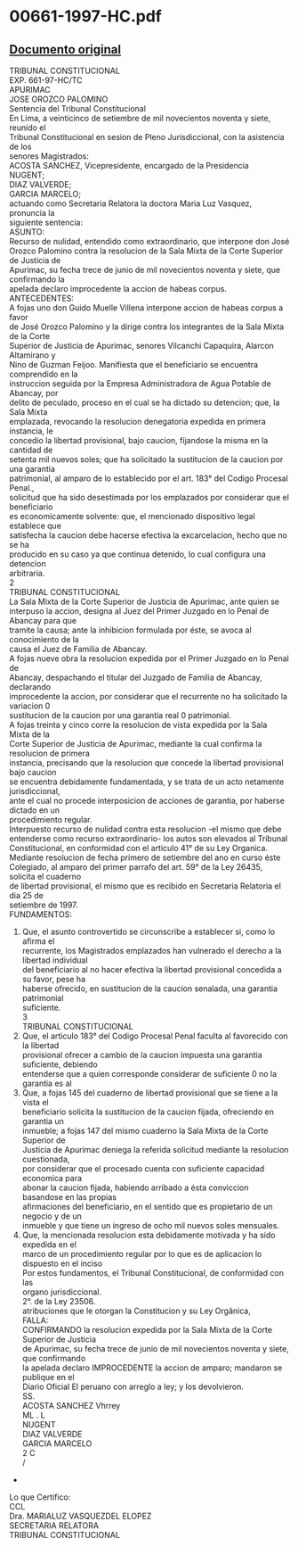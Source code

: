 
00661-1997-HC.pdf
=================
  
[Documento original](https://tc.gob.pe/jurisprudencia/1997/00661-1997-HC.pdf)  
---  
TRIBUNAL CONSTITUCIONAL  
EXP. 661-97-HC/TC  
APURIMAC  
JOSE OROZCO PALOMINO  
Sentencia del Tribunal Constitucional  
En Lima, a veinticinco de setiembre de mil novecientos noventa y siete, reunido el  
Tribunal Constitucional en sesion de Pleno Jurisdiccional, con la asistencia de los  
senores Magistrados:  
ACOSTA SANCHEZ, Vicepresidente, encargado de la Presidencia  
NUGENT;  
DIAZ VALVERDE;  
GARCIA MARCELO;  
actuando como Secretaria Relatora la doctora Maria Luz Vasquez, pronuncia la  
siguiente sentencia:  
ASUNTO:  
Recurso de nulidad, entendido como extraordinario, que interpone don José  
Orozco Palomino contra la resolucion de la Sala Mixta de la Corte Superior de Justicia de  
Apurimac, su fecha trece de junio de mil novecientos noventa y siete, que confirmando la  
apelada declaro improcedente la accion de habeas corpus.  
ANTECEDENTES:  
A fojas uno don Guido Muelle Villena interpone accion de habeas corpus a favor  
de José Orozco Palomino y la dirige contra los integrantes de la Sala Mixta de la Corte  
Superior de Justicia de Apurimac, senores Vilcanchi Capaquira, Alarcon Altamirano y  
Nino de Guzman Feijoo. Manifiesta que el beneficiario se encuentra comprendido en la  
instruccion seguida por la Empresa Administradora de Agua Potable de Abancay, por  
delito de peculado, proceso en el cual se ha dictado su detencion; que, la Sala Mixta  
emplazada, revocando la resolucion denegatoria expedida en primera instancia, le  
concedio la libertad provisional, bajo caucion, fijandose la misma en la cantidad de  
setenta mil nuevos soles; que ha solicitado la sustitucion de la caucion por una garantia  
patrimonial, al amparo de lo establecido por el art. 183° del Codigo Procesal Penal.,  
solicitud que ha sido desestimada por los emplazados por considerar que el beneficiario  
es economicamente solvente: que, el mencionado dispositivo legal establece que  
satisfecha la caucion debe hacerse efectiva la excarcelacion, hecho que no se ha  
producido en su caso ya que continua detenido, lo cual configura una detencion  
arbitraria.  
2  
TRIBUNAL CONSTITUCIONAL  
La Sala Mixta de la Corte Superior de Justicia de Apurimac, ante quien se  
interpuso la accion, designa al Juez del Primer Juzgado en lo Penal de Abancay para que  
tramite la causa; ante la inhibicion formulada por éste, se avoca al conocimiento de la  
causa el Juez de Familia de Abancay.  
A fojas nueve obra la resolucion expedida por el Primer Juzgado en lo Penal de  
Abancay, despachando el titular del Juzgado de Familia de Abancay, declarando  
improcedente la accion, por considerar que el recurrente no ha solicitado la variacion 0  
sustitucion de la caucion por una garantia real 0 patrimonial.  
A fojas treinta y cinco corre la resolucion de vista expedida por la Sala Mixta de la  
Corte Superior de Justicia de Apurimac, mediante la cual confirma la resolucion de primera  
instancia, precisando que la resolucion que concede la libertad provisional bajo caucion  
se encuentra debidamente fundamentada, y se trata de un acto netamente jurisdiccional,  
ante el cual no procede interposicion de acciones de garantia, por haberse dictado en un  
procedimiento regular.  
Interpuesto recurso de nulidad contra esta resolucion -el mismo que debe  
entenderse como recurso extraordinario- los autos son elevados al Tribunal  
Constitucional, en conformidad con el articulo 41° de su Ley Organica.  
Mediante resolucion de fecha primero de setiembre del ano en curso éste  
Colegiado, al amparo del primer parrafo del art. 59° de la Ley 26435, solicita el cuaderno  
de libertad provisional, el mismo que es recibido en Secretaria Relatoria el dia 25 de  
setiembre de 1997.  
FUNDAMENTOS:  
1. Que, el asunto controvertido se circunscribe a establecer si, como lo afirma el  
recurrente, los Magistrados emplazados han vulnerado el derecho a la libertad individual  
del beneficiario al no hacer efectiva la libertad provisional concedida a su favor, pese ha  
haberse ofrecido, en sustitucion de la caucion senalada, una garantia patrimonial  
suficiente.  
3  
TRIBUNAL CONSTITUCIONAL  
2. Que, el articulo 183° del Codigo Procesal Penal faculta al favorecido con la libertad  
provisional ofrecer a cambio de la caucion impuesta una garantia suficiente, debiendo  
entenderse que a quien corresponde considerar de suficiente 0 no la garantia es al  
3. Que, a fojas 145 del cuaderno de libertad provisional que se tiene a la vista el  
beneficiario solicita la sustitucion de la caucion fijada, ofreciendo en garantia un  
inmueble; a fojas 147 del mismo cuaderno la Sala Mixta de la Corte Superior de  
Justicia de Apurimac deniega la referida solicitud mediante la resolucion cuestionada,  
por considerar que el procesado cuenta con suficiente capacidad economica para  
abonar la caucion fijada, habiendo arribado a ésta conviccion basandose en las propias  
afirmaciones del beneficiario, en el sentido que es propietario de un negocio y de un  
inmueble y que tiene un ingreso de ocho mil nuevos soles mensuales.  
4. Que, la mencionada resolucion esta debidamente motivada y ha sido expedida en el  
marco de un procedimiento regular por lo que es de aplicacion lo dispuesto en el inciso  
Por estos fundamentos, el Tribunal Constitucional, de conformidad con las  
organo jurisdiccional.  
2°. de la Ley 23506.  
atribuciones que le otorgan la Constitucion y su Ley Orgânica,  
FALLA:  
CONFIRMANDO la resolucion expedida por la Sala Mixta de la Corte Superior de Justicia  
de Apurimac, su fecha trece de junio de mil novecientos noventa y siete, que confirmando  
la apelada declaro IMPROCEDENTE la accion de amparo; mandaron se publique en el  
Diario Oficial El peruano con arreglo a ley; y los devolvieron.  
SS.  
ACOSTA SANCHEZ Vhrrey  
ML . L  
NUGENT  
DIAZ VALVERDE  
GARCIA MARCELO  
2  C  
/  
-  
Lo que Certifico:  
CCL  
Dra. MARIALUZ VASQUEZDEL ELOPEZ  
SECRETARIA RELATORA  
TRIBUNAL CONSTITUCIONAL